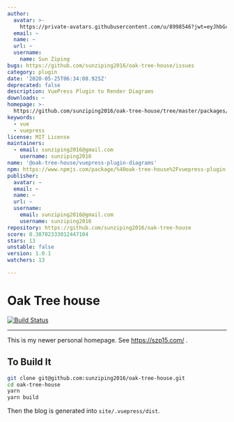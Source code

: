 ```yaml
---
author:
  avatar: >-
    https://private-avatars.githubusercontent.com/u/8998546?jwt=eyJhbGciOiJIUzI1NiIsInR5cCI6IkpXVCJ9.eyJpc3MiOiJnaXRodWIuY29tIiwiYXVkIjoicmF3LmdpdGh1YnVzZXJjb250ZW50LmNvbSIsImtleSI6ImtleTEiLCJleHAiOjE3MzQ2NzM0NDAsIm5iZiI6MTczNDY3MjI0MCwicGF0aCI6Ii91Lzg5OTg1NDYifQ.59TDrq6SV3A08TAa9ngvx2lqlBvkDkNTfMTdcTcykB4&v=4
  email: ~
  name: ~
  url: ~
  username:
    name: Sun Ziping
bugs: https://github.com/sunziping2016/oak-tree-house/issues
category: plugin
date: '2020-05-25T06:34:08.925Z'
deprecated: false
description: VuePress Plugin to Render Diagrams
downloads: ~
homepage: >-
  https://github.com/sunziping2016/oak-tree-house/tree/master/packages/%40oak-tree-house/vuepress-plugin-diagrams#readme
keywords:
  - vue
  - vuepress
license: MIT License
maintainers:
  - email: sunziping2016@gmail.com
    username: sunziping2016
name: '@oak-tree-house/vuepress-plugin-diagrams'
npm: https://www.npmjs.com/package/%40oak-tree-house%2Fvuepress-plugin-diagrams
publisher:
  avatar: ~
  email: ~
  name: ~
  url: ~
  username:
    email: sunziping2016@gmail.com
    username: sunziping2016
repository: https://github.com/sunziping2016/oak-tree-house
score: 0.38702333012447104
stars: 13
unstable: false
version: 1.0.1
watchers: 13

---
```


# Oak Tree house

[![Build Status](https://travis-ci.com/sunziping2016/oak-tree-house.svg?branch=master)](https://travis-ci.com/sunziping2016/oak-tree-house)

****
This is my newer personal homepage. See <https://szp15.com/> .

## To Build It

```bash
git clone git@github.com:sunziping2016/oak-tree-house.git
cd oak-tree-house
yarn
yarn build
```

Then the blog is generated into `site/.vuepress/dist`.
